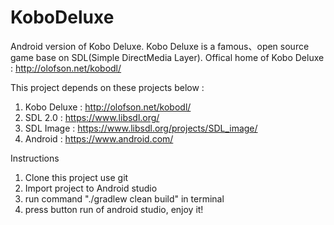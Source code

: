 # KoboDeluxe
Android version of Kobo Deluxe. Kobo Deluxe is a famous、open source game base on SDL(Simple DirectMedia Layer).
Offical home of Kobo Deluxe : http://olofson.net/kobodl/

This project depends on these projects below : 

1. Kobo Deluxe  : http://olofson.net/kobodl/
2. SDL 2.0      : https://www.libsdl.org/
3. SDL Image    : https://www.libsdl.org/projects/SDL_image/
4. Android      : https://www.android.com/


Instructions

1. Clone this project use git
2. Import project to Android studio
3. run command "./gradlew clean build" in terminal
4. press button run of android studio, enjoy it! 

